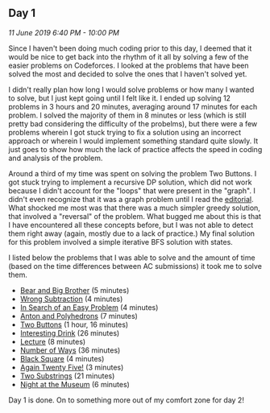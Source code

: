 ## Day 1
*11 June 2019*
*6:40 PM - 10:00 PM*

Since I haven't been doing much coding prior to this day, I deemed that it would be nice to get back into the rhythm of it all by solving a few of the easier problems on Codeforces. I looked at the problems that have been solved the most and decided to solve the ones that I haven't solved yet.

I didn't really plan how long I would solve problems or how many I wanted to solve, but I just kept going until I felt like it. I ended up solving 12 problems in 3 hours and 20 minutes, averaging around 17 minutes for each problem. I solved the majority of them in 8 minutes or less (which is still pretty bad considering the difficulty of the probelms), but there were a few problems wherein I got stuck trying to fix a solution using an incorrect approach or wherein I would implement something standard quite slowly. It just goes to show how much the lack of practice affects the speed in coding and analysis of the problem.

Around a third of my time was spent on solving the problem Two Buttons. I got stuck trying to implement a recursive DP solution, which did not work because I didn't account for the "loops" that were present in the "graph". I didn't even recognize that it was a graph problem until I read the [editorial](http://codeforces.com/blog/entry/16736). What shocked me most was that there was a much simpler greedy solution, that involved a "reversal" of the problem. What bugged me about this is that I have encountered all these concepts before, but I was not able to detect them right away (again, mostly due to a lack of practice.) My final solution for this problem involved a simple iterative BFS solution with states.

I listed below the problems that I was able to solve and the amount of time (based on the time differences between AC submissions) it took me to solve them.
- [Bear and Big Brother](http://codeforces.com/problemset/problem/791/A) (5 minutes)
- [Wrong Subtraction](http://codeforces.com/problemset/problem/977/A) (4 minutes)
- [In Search of an Easy Problem](http://codeforces.com/problemset/problem/1030/A) (4 minutes)
- [Anton and Polyhedrons](http://codeforces.com/problemset/problem/785/A) (7 minutes)
- [Two Buttons](http://codeforces.com/problemset/problem/520/B) (1 hour, 16 minutes)
- [Interesting Drink](http://codeforces.com/problemset/problem/706/B) (26 minutes)
- [Lecture](http://codeforces.com/problemset/problem/499/B) (8 minutes)
- [Number of Ways](http://codeforces.com/problemset/problem/466/C) (36 minutes)
- [Black Square](http://codeforces.com/problemset/problem/431/A) (4 minutes)
- [Again Twenty Five!](http://codeforces.com/problemset/problem/630/A) (3 minutes)
- [Two Substrings](http://codeforces.com/problemset/problem/550/A) (21 minutes)
- [Night at the Museum](http://codeforces.com/problemset/problem/731/A) (6 minutes)

Day 1 is done. On to something more out of my comfort zone for day 2!